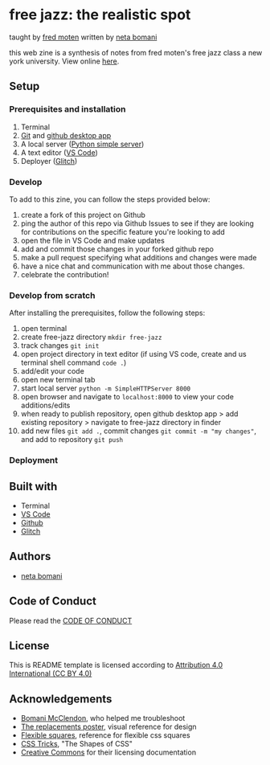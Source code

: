 <!-- Every README should start with an H1 -->
# free jazz: the realistic spot
taught by [fred moten](https://tisch.nyu.edu/about/directory/performance-studies/fred-moten)
written by [neta bomani](https://netabomani.com)

<!-- A one sentence description of the project or assignment -->
this web zine is a synthesis of notes from fred moten's free jazz class a new york university. 
View online [here](https://netanoir-free-jazz.glitch.me/).

<!-- It is essential to describe how to set up your project -->
## Setup

<!-- Any knowledge or tools you will need before hand -->
### Prerequisites and installation

1. Terminal
2. [Git](https://git-scm.com/downloads) and [github desktop app](https://desktop.github.com/)
3. A local server ([Python simple server](https://docs.python.org/2/library/simplehttpserver.html))
3. A text editor ([VS Code](https://code.visualstudio.com/))
4. Deployer ([Glitch](https://glitch.me))

<!-- Write instructions on how to start working on your project -->
### Develop

To add to this zine, you can follow the steps provided below:
1. create a fork of this project on Github
2. ping the author of this repo via Github Issues to see if they are looking for contributions on the specific feature you're looking to add
3. open the file in VS Code and make updates 
4. add and commit those changes in your forked github repo
5. make a pull request specifying what additions and changes were made
6. have a nice chat and communication with me about those changes. 
7. celebrate the contribution! 

### Develop from scratch
After installing the prerequisites, follow the following steps:
1. open terminal
2. create free-jazz directory `mkdir free-jazz`
3. track changes `git init `
4. open project directory in text editor (if using VS code, create and us terminal shell command `code .`)
5. add/edit your code
6. open new terminal tab
7. start local server `python -m SimpleHTTPServer 8000`
8. open browser and navigate to `localhost:8000` to view your code additions/edits
8. when ready to publish repository, open github desktop app > add existing repository > navigate to free-jazz directory in finder
9. add new files `git add .`, commit changes `git commit -m "my changes"`, and add to repository `git push`

<!-- Notes about the deployment -->
### Deployment

## Built with

* Terminal
* [VS Code](https://code.visualstudio.com/)
* [Github](https://github.com) 
* [Glitch](https://glitch.me)

## Authors

* [neta bomani](https://netabomani.com)

## Code of Conduct

Please read the [CODE OF CONDUCT](https://www.mozilla.org/en-US/about/governance/policies/participation/) 

## License

This is README template is licensed according to [Attribution 4.0 International (CC BY 4.0) ](https://creativecommons.org/licenses/by/4.0/)

<!-- thank and reference all the things that made your project happen -->
## Acknowledgements

* [Bomani McClendon](https://bomani.xyz), who helped me troubleshoot
* [The replacements poster](https://www.swissted.com/products/the-replacements-at-cabaret-metro-1985), visual reference for design
* [Flexible squares](https://codepen.io/stevemckinney/pen/dGzXwO), reference for flexible css squares
* [CSS Tricks](https://css-tricks.com/the-shapes-of-css/), "The Shapes of CSS"
* [Creative Commons](https://creativecommons.org/licenses/by/4.0/) for their licensing documentation
